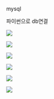 mysql

파이썬으로 db연결







![](7장_assets/2023-04-25-01-12-11-image.png)

![](7장_assets/2023-04-25-01-11-57-image.png)





![](7장_assets/2023-04-25-01-13-51-image.png)

![](7장_assets/2023-04-25-01-14-54-image.png)



![](7장_assets/2023-04-25-01-17-17-image.png)







![](7장_assets/2023-04-25-01-15-54-image.png)

